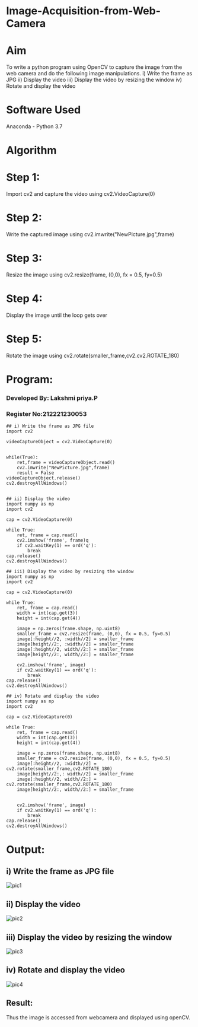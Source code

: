 # Image-Acquisition-from-Web-Camera
# Aim
To write a python program using OpenCV to capture the image from the web camera and do the following image manipulations.
i) Write the frame as JPG 
ii) Display the video 
iii) Display the video by resizing the window 
iv) Rotate and display the video

# Software Used
Anaconda - Python 3.7

# Algorithm
# Step 1:
Import cv2 and capture the video using cv2.VideoCapture(0)

# Step 2:
Write the captured image using cv2.imwrite("NewPicture.jpg",frame)

# Step 3:
Resize the image using cv2.resize(frame, (0,0), fx = 0.5, fy=0.5)

# Step 4:
Display the image until the loop gets over

# Step 5:
Rotate the image using cv2.rotate(smaller_frame,cv2.cv2.ROTATE_180)


# Program:
### Developed By: Lakshmi priya.P
### Register No:212221230053
```
## i) Write the frame as JPG file
import cv2

videoCaptureObject = cv2.VideoCapture(0)


while(True):
    ret,frame = videoCaptureObject.read()
    cv2.imwrite("NewPicture.jpg",frame)
    result = False
videoCaptureObject.release()
cv2.destroyAllWindows()


## ii) Display the video
import numpy as np
import cv2

cap = cv2.VideoCapture(0)

while True:
    ret, frame = cap.read()
    cv2.imshow('frame', frame)q
    if cv2.waitKey(1) == ord('q'):
        break
cap.release()
cv2.destroyAllWindows()

## iii) Display the video by resizing the window
import numpy as np
import cv2

cap = cv2.VideoCapture(0)

while True:
    ret, frame = cap.read()
    width = int(cap.get(3))
    height = int(cap.get(4))
    
    image = np.zeros(frame.shape, np.uint8)
    smaller_frame = cv2.resize(frame, (0,0), fx = 0.5, fy=0.5)
    image[:height//2, :width//2] = smaller_frame
    image[height//2:, :width//2] = smaller_frame
    image[:height//2, width//2:] = smaller_frame
    image[height//2:, width//2:] = smaller_frame

    cv2.imshow('frame', image)
    if cv2.waitKey(1) == ord('q'):
        break
cap.release()
cv2.destroyAllWindows()

## iv) Rotate and display the video
import numpy as np
import cv2

cap = cv2.VideoCapture(0)

while True:
    ret, frame = cap.read()
    width = int(cap.get(3))
    height = int(cap.get(4))
    
    image = np.zeros(frame.shape, np.uint8)
    smaller_frame = cv2.resize(frame, (0,0), fx = 0.5, fy=0.5)
    image[:height//2, :width//2] = cv2.rotate(smaller_frame,cv2.ROTATE_180)
    image[height//2:,: width//2] = smaller_frame
    image[:height//2, width//2:] = cv2.rotate(smaller_frame,cv2.ROTATE_180)
    image[height//2:, width//2:] = smaller_frame


    cv2.imshow('frame', image)
    if cv2.waitKey(1) == ord('q'):
        break
cap.release()
cv2.destroyAllWindows()
```

# Output:


## i) Write the frame as JPG file

![pic1](https://user-images.githubusercontent.com/93427923/161483860-b28428c8-ae91-44f0-b3e9-0accc2f4d131.png)

## ii) Display the video

![pic2](https://user-images.githubusercontent.com/93427923/161483894-ab21749e-d117-4226-8b81-3f285cba8402.png)


## iii) Display the video by resizing the window

![pic3](https://user-images.githubusercontent.com/93427923/161483948-53070c4b-bd04-4ea8-a92e-7d4fb2f7e246.png)



## iv) Rotate and display the video

![pic4](https://user-images.githubusercontent.com/93427923/161483975-1061d52d-bac9-4404-9527-bc1e261aa67e.png)


## Result:
Thus the image is accessed from webcamera and displayed using openCV.
